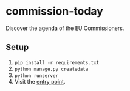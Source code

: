 commission-today
================

Discover the agenda of the EU Commissioners.

## Setup

1. `pip install -r requirements.txt`
2. `python manage.py createdata`
3. `python runserver`
4. Visit the [entry point](http://localhost:8000/api/v1/?format=json).
